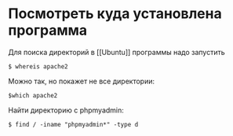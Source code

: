 # Посмотреть куда установлена программа
Для поиска директорий в [[Ubuntu]] программы надо запустить
 ```
 $ whereis apache2
 ```
 
 Можно так, но покажет не все директории:
 ```
 $which apache2
 ```
 
 
Найти директорию с phpmyadmin: 
```
$ find / -iname "phpmyadmin*" -type d
```
